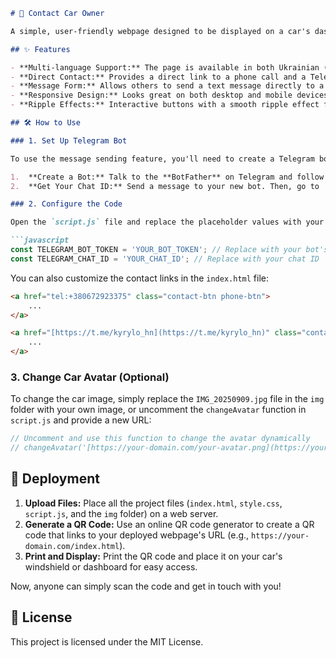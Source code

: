 ````markdown
# 🚗 Contact Car Owner

A simple, user-friendly webpage designed to be displayed on a car's dashboard or windshield as a QR code. It allows other drivers to quickly contact the car owner via Telegram or a phone call, or to leave a message.

## ✨ Features

- **Multi-language Support:** The page is available in both Ukrainian (🇺🇦) and English (🇺🇸), with the ability to switch between them.
- **Direct Contact:** Provides a direct link to a phone call and a Telegram profile.
- **Message Form:** Allows others to send a text message directly to a specified Telegram chat without needing to know the car owner's phone number.
- **Responsive Design:** Looks great on both desktop and mobile devices.
- **Ripple Effects:** Interactive buttons with a smooth ripple effect for a modern user experience.

## 🛠️ How to Use

### 1. Set Up Telegram Bot

To use the message sending feature, you'll need to create a Telegram bot and get a chat ID.

1.  **Create a Bot:** Talk to the **BotFather** on Telegram and follow the instructions to create a new bot. You'll receive a `TELEGRAM_BOT_TOKEN`.
2.  **Get Your Chat ID:** Send a message to your new bot. Then, go to `https://api.telegram.org/bot[YOUR_BOT_TOKEN]/getUpdates` in your browser. Look for the `"chat"` object and find the `"id"` value. This is your `TELEGRAM_CHAT_ID`. Note: If you want to send messages to a group, the ID will be a negative number.

### 2. Configure the Code

Open the `script.js` file and replace the placeholder values with your own:

```javascript
const TELEGRAM_BOT_TOKEN = 'YOUR_BOT_TOKEN'; // Replace with your bot's token
const TELEGRAM_CHAT_ID = 'YOUR_CHAT_ID'; // Replace with your chat ID
````

You can also customize the contact links in the `index.html` file:

```html
<a href="tel:+380672923375" class="contact-btn phone-btn">
    ...
</a>

<a href="[https://t.me/kyrylo_hn](https://t.me/kyrylo_hn)" class="contact-btn telegram-btn" target="_blank">
    ...
</a>
```

### 3\. Change Car Avatar (Optional)

To change the car image, simply replace the `IMG_20250909.jpg` file in the `img` folder with your own image, or uncomment the `changeAvatar` function in `script.js` and provide a new URL:

```javascript
// Uncomment and use this function to change the avatar dynamically
// changeAvatar('[https://your-domain.com/your-avatar.png](https://your-domain.com/your-avatar.png)');
```

## 🚀 Deployment

1.  **Upload Files:** Place all the project files (`index.html`, `style.css`, `script.js`, and the `img` folder) on a web server.
2.  **Generate a QR Code:** Use an online QR code generator to create a QR code that links to your deployed webpage's URL (e.g., `https://your-domain.com/index.html`).
3.  **Print and Display:** Print the QR code and place it on your car's windshield or dashboard for easy access.

Now, anyone can simply scan the code and get in touch with you\!

## 📜 License

This project is licensed under the MIT License.

```
```